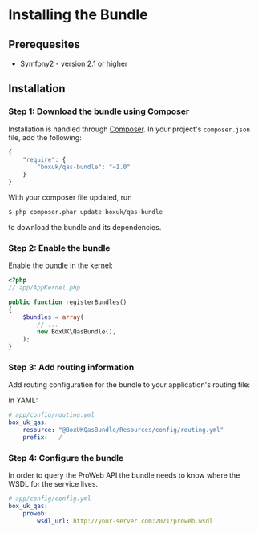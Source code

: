 Installing the Bundle
=====================

Prerequesites
-------------

* Symfony2 - version 2.1 or higher

Installation
------------

### Step 1: Download the bundle using Composer
Installation is handled through [Composer](http://getcomposer.org). In your project's `composer.json` file, add the following:

```js
{
    "require": {
        "boxuk/qas-bundle": "~1.0"
    }
}
```

With your composer file updated, run

``` bash
$ php composer.phar update boxuk/qas-bundle
```

to download the bundle and its dependencies.

### Step 2: Enable the bundle

Enable the bundle in the kernel:

``` php
<?php
// app/AppKernel.php

public function registerBundles()
{
    $bundles = array(
        // ...
        new BoxUK\QasBundle(),
    );
}
```

### Step 3: Add routing information

Add routing configuration for the bundle to your application's routing file:

In YAML:

``` yaml
# app/config/routing.yml
box_uk_qas:
    resource: "@BoxUKQasBundle/Resources/config/routing.yml"
    prefix:   /
```

### Step 4: Configure the bundle

In order to query the ProWeb API the bundle needs to know where the WSDL for the service lives.

``` yaml
# app/config/config.yml
box_uk_qas:
    proweb:
        wsdl_url: http://your-server.com:2021/proweb.wsdl
```
